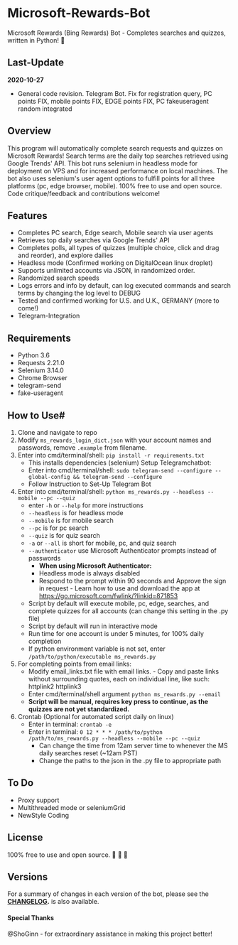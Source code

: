 # Microsoft-Rewards-Bot
Microsoft Rewards (Bing Rewards) Bot - Completes searches and quizzes, written in Python! :raised_hands:
## Last-Update
**2020-10-27**

- General code revision. Telegram Bot. Fix for registration query, PC points FIX, mobile points FIX, EDGE points FIX, PC fakeuseragent random integrated

## Overview
This program will automatically complete search requests and quizzes on Microsoft Rewards! Search terms are the daily top searches retrieved using Google Trends' API. This bot runs selenium in headless mode for deployment on VPS and for increased performance on local machines. The bot also uses selenium's user agent options to fulfill points for all three platforms (pc, edge browser, mobile). 100% free to use and open source. Code critique/feedback and contributions welcome!
## Features
- Completes PC search, Edge search, Mobile search via user agents
- Retrieves top daily searches via Google Trends' API
- Completes polls, all types of quizzes (multiple choice, click and drag and reorder), and explore dailies
- Headless mode (Confirmed working on DigitalOcean linux droplet)
- Supports unlimited accounts via JSON, in randomized order.
- Randomized search speeds
- Logs errors and info by default, can log executed commands and search terms by changing the log level to DEBUG
- Tested and confirmed working for U.S. and U.K., GERMANY (more to come!)
- Telegram-Integration
## Requirements
- Python 3.6
- Requests 2.21.0
- Selenium 3.14.0
- Chrome Browser
- telegram-send
- fake-useragent
## How to Use#
1.  Clone and navigate to repo
2.  Modify `ms_rewards_login_dict.json` with your account names and passwords,
    remove `.example` from filename.
3.  Enter into cmd/terminal/shell: `pip install -r requirements.txt`
    - This installs dependencies (selenium)
    Setup Telegramchatbot: 
	- Enter into cmd/terminal/shell: `sudo telegram-send --configure --global-config && telegram-send --configure`
	- Follow Instruction to Set-Up Telegram Bot 
4.  Enter into cmd/terminal/shell: `python ms_rewards.py --headless --mobile --pc --quiz`
    - enter `-h` or `--help` for more instructions
    - `--headless` is for headless mode
    - `--mobile` is for mobile search
    - `--pc` is for pc search
    - `--quiz` is for quiz search
    - `-a` or `--all` is short for mobile, pc, and quiz search
    - `--authenticator` use Microsoft Authenticator prompts instead of
        passwords
        - **When using Microsoft Authenticator:**
        - Headless mode is always disabled
        - Respond to the prompt within 90 seconds and Approve the sign in request - Learn how to use and download the app at <https://go.microsoft.com/fwlink/?linkid=871853>
    - Script by default will execute mobile, pc, edge, searches, and complete quizzes for all accounts (can change this setting in the .py file)
    - Script by default will run in interactive mode
    - Run time for one account is under 5 minutes, for 100% daily completion
    - If python environment variable is not set, enter `/path/to/python/executable ms_rewards.py`
5.  For completing points from email links:
    - Modify email_links.txt file with email links. - Copy and paste links without surrounding quotes, each on individual line, like such:
          httplink2
          httplink3
    - Enter cmd/terminal/shell argument `python ms_rewards.py --email`
    - **Script will be manual, requires key press to continue, as the quizzes
      are not yet standardized.**
6.  Crontab (Optional for automated script daily on linux)
    - Enter in terminal: `crontab -e`
    - Enter in terminal: `0 12 * * * /path/to/python /path/to/ms_rewards.py --headless --mobile --pc --quiz`
      - Can change the time from 12am server time to whenever the MS daily searches reset (~12am PST)
      - Change the paths to the json in the .py file to appropriate path
## To Do
- Proxy support
- Multithreaded mode or seleniumGrid
- NewStyle Coding
## License
100% free to use and open source. :see_no_evil: :hear_no_evil: :speak_no_evil:
## Versions
For a summary of changes in each version of the bot, please see the
**[CHANGELOG](CHANGELOG.md).**
is also available.
#### Special Thanks
@ShoGinn - for extraordinary assistance in making this project better!
